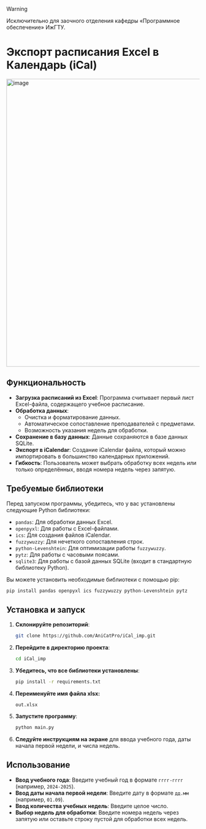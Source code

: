 > [!WARNING]
>Исключительно для заочного отделения кафедры «Программное обеспечение» ИжГТУ.

# Экспорт расписания Excel в Календарь (iCal)

<img src="https://github.com/user-attachments/assets/e8003d3a-9459-4abe-afa1-7498447e4697" alt="image" width="750">

## Функциональность

- **Загрузка расписаний из Excel**: Программа считывает первый лист Excel-файла, содержащего учебное расписание.
- **Обработка данных**: 
  - Очистка и форматирование данных.
  - Автоматическое сопоставление преподавателей с предметами.
  - Возможность указания недель для обработки.
- **Сохранение в базу данных**: Данные сохраняются в базе данных SQLite.
- **Экспорт в iCalendar**: Создание iCalendar файла, который можно импортировать в большинство календарных приложений.
- **Гибкость**: Пользователь может выбрать обработку всех недель или только определённых, вводя номера недель через запятую.

## Требуемые библиотеки

Перед запуском программы, убедитесь, что у вас установлены следующие Python библиотеки:

- `pandas`: Для обработки данных Excel.
- `openpyxl`: Для работы с Excel-файлами.
- `ics`: Для создания файлов iCalendar.
- `fuzzywuzzy`: Для нечеткого сопоставления строк.
- `python-Levenshtein`: Для оптимизации работы `fuzzywuzzy`.
- `pytz`: Для работы с часовыми поясами.
- `sqlite3`: Для работы с базой данных SQLite (входит в стандартную библиотеку Python).

Вы можете установить необходимые библиотеки с помощью pip:

```bash
pip install pandas openpyxl ics fuzzywuzzy python-Levenshtein pytz
```

## Установка и запуск

1. **Склонируйте репозиторий**:
   ```bash
   git clone https://github.com/AniCatPro/iCal_imp.git
   ```

2. **Перейдите в директорию проекта**:
   ```bash
   cd iCal_imp
   ```

3. **Убедитесь, что все библиотеки установлены**:

   ```bash
   pip install -r requirements.txt
   ```

4. **Переименуйте имя файла xlsx:**

   ```
   out.xlsx
   ```

5. **Запустите программу**:
   ```bash
   python main.py
   ```

6. **Следуйте инструкциям на экране** для ввода учебного года, даты начала первой недели, и числа недель.

## Использование

- **Ввод учебного года**: Введите учебный год в формате `гггг-гггг` (например, `2024-2025`).
- **Ввод даты начала первой недели**: Введите дату в формате `дд.мм` (например, `01.09`).
- **Ввод количества учебных недель**: Введите целое число.
- **Выбор недель для обработки**: Введите номера недель через запятую или оставьте строку пустой для обработки всех недель.
